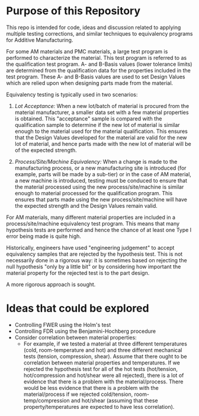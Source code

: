 # Purpose of this Repository
This repo is intended for code, ideas and discussion related to applying
multiple testing corrections, and similar techniques to equivalency
programs for Additive Manufacturing.

For some AM materials and PMC materials, a large test program is performed
to characterize the material. This test program is referred to as the
qualification test program. A- and B-Basis values (lower tolerance
limits) are determined from the qualification data for the properties
included in the test program. These A- and B-Basis values are used to set
Design Values which are relied upon when designing parts made from the material.

Equivalency testing is typically used in two scenarios:

1. *Lot Acceptance:* When a new lot/batch of material is procured from the
  material manufacturer, a smaller data set with a few material properties
  is obtained. This "acceptance" sample is compared with the qualification
  sample to determine if the new lot of material is similar enough to the
  material used for the material qualification. This ensures that the Design
  Values developed for the material are valid for the new lot of material,
  and hence parts made with the new lot of material will be of the expected
  strength.

2. *Process/Site/Machine Equivalency:* When a change is made to the
  manufacturing process, or a new manufacturing site is introduced
  (for example, parts will be made by a sub-tier) or in the case of AM
  material, a new machine is introduced, testing must be conduced to ensure
  that the material processed using the new process/site/machine is similar
  enough to material processed for the qualification program. This ensures
  that parts made using the new process/site/machine will have the expected
  strength and the Design Values remain valid.

For AM materials, many different material properties are included in
a process/site/machine equivalency test program. This means that many
hypothesis tests are performed and hence the chance of at least one Type I
error being made is quite high.

Historically, engineers have used "engineering judgement" to accept
equivalency samples that are rejected by the hypothesis test. This is not
necessarily done in a rigorous way: it is sometimes based on rejecting
the null hypothesis "only by a little bit" or by considering how important
the material property for the rejected test is to the part design.

A more rigorous approach is sought.


# Ideas that could be explored
- Controlling FWER using the Holm's test
- Controlling FDR using the Benjamini-Hochberg procedure
- Consider correlation between material properties:
  - For example, if we tested a material at three different temperatures (cold,
    room-temperature and hot) and
    three different mechanical tests (tension, compression, shear).
    Assume that there ought to be correlation between material properties
    and temperatures. If we rejected the hypothesis test for all of the
    hot tests (hot/tension, hot/compression and hot/shear were all rejected),
    there is a lot of evidence that there is a problem with the
    material/process. There would be less evidence that there is a problem
    with the material/process if we rejected cold/tension, room-temp/compression
    and hot/shear (assuming that these property/temperatures are expected
    to have less correlation).
